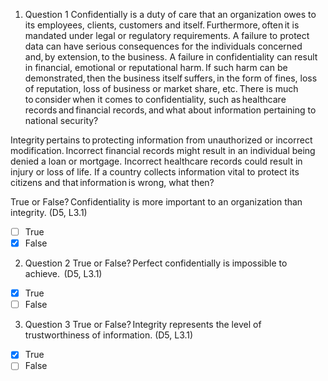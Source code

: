 1. Question 1
Confidentially is a duty of care that an organization owes to its employees, clients, customers and itself. Furthermore, often it is mandated under legal or regulatory requirements. A failure to protect data can have serious consequences for the individuals concerned and, by extension, to the business. A failure in confidentiality can result in financial, emotional or reputational harm. If such harm can be demonstrated, then the business itself suffers, in the form of fines, loss of reputation, loss of business or market share, etc. There is much to consider when it comes to confidentiality, such as healthcare records and financial records, and what about information pertaining to national security? 

Integrity pertains to protecting information from unauthorized or incorrect modification. Incorrect financial records might result in an individual being denied a loan or mortgage. Incorrect healthcare records could result in injury or loss of life. If a country collects information vital to protect its citizens and that information is wrong, what then? 

True or False? Confidentiality is more important to an organization than integrity. (D5, L3.1)

- [ ] True
- [x] False

2. Question 2
True or False? Perfect confidentially is impossible to achieve.  (D5, L3.1) 

- [x] True
- [ ] False

3. Question 3
True or False? Integrity represents the level of trustworthiness of information. (D5, L3.1)

- [x] True
- [ ] False
